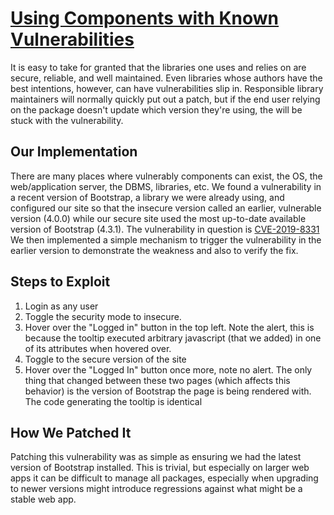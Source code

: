 # [Using Components with Known Vulnerabilities](https://owasp.org/www-project-top-ten/2017/A9_2017-Using_Components_with_Known_Vulnerabilities)

It is easy to take for granted that the libraries one uses and relies on are secure, reliable, and well maintained. Even libraries whose authors have the best intentions, however, can have vulnerabilities slip in. Responsible library maintainers will normally quickly put out a patch, but if the end user relying on the package doesn't update which version they're using, the will be stuck with the vulnerability. 

## Our Implementation

There are many places where vulnerably components can exist, the OS, the web/application server, the DBMS, libraries, etc. We found a vulnerability in a recent version of Bootstrap, a library we were already using, and configured our site so that the insecure version called an earlier, vulnerable version (4.0.0) while our secure site used the most up-to-date available version of Bootstrap (4.3.1). The vulnerability in question is [CVE-2019-8331](https://github.com/advisories/GHSA-9v3m-8fp8-mj99) We then implemented a simple mechanism to trigger the vulnerability in the earlier version to demonstrate the weakness and also to verify the fix.

## Steps to Exploit
1. Login as any user
2. Toggle the security mode to insecure.
3. Hover over the "Logged in" button in the top left. Note the alert, this is because the tooltip executed arbitrary javascript (that we added) in one of its attributes when hovered over.
4. Toggle to the secure version of the site
5. Hover over the "Logged In" button once more, note no alert. The only thing that changed between these two pages (which affects this behavior) is the version of Bootstrap the page is being rendered with. The code generating the tooltip is identical

## How We Patched It
Patching this vulnerability was as simple as ensuring we had the latest version of Bootstrap installed. This is trivial, but especially on larger web apps it can be difficult to manage all packages, especially when upgrading to newer versions might introduce regressions against what might be a stable web app.